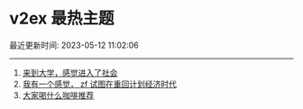 # v2ex 最热主题

最近更新时间: 2023-05-12 11:02:06

--- 
1. [来到大学，感觉进入了社会](https://www.v2ex.com/t/939343) 
2. [我有一个感觉， zf 试图在重回计划经济时代](https://www.v2ex.com/t/939369) 
3. [大家喝什么咖啡推荐](https://www.v2ex.com/t/939378) 

